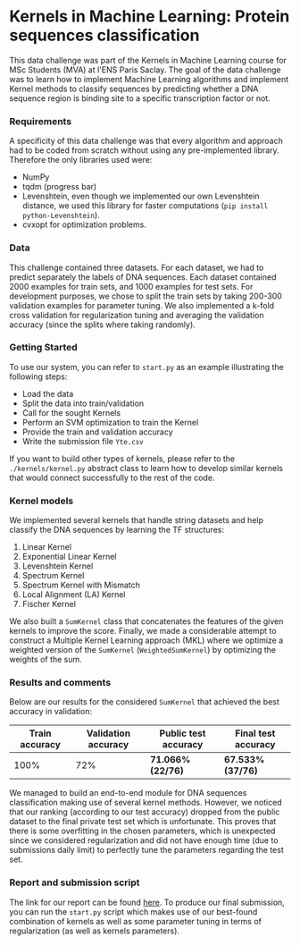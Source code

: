 # Kernels in Machine Learning: Protein sequences classification
This data challenge was part of the Kernels in Machine Learning course for MSc Students (MVA) at l'ENS Paris Saclay.
The goal of the data challenge was to learn how to implement Machine Learning algorithms and implement Kernel methods to classify sequences by predicting whether a DNA sequence region is binding site to a specific transcription factor or not.

### Requirements
A specificity of this data challenge was that every algorithm and approach had to be coded from scratch without using any pre-implemented library. Therefore the only libraries used were:
- NumPy
- tqdm (progress bar)
- Levenshtein, even though we implemented our own Levenshtein distance, we used this library for faster computations (`pip install python-Levenshtein`).
- cvxopt for optimization problems.

### Data
This challenge contained three datasets. For each dataset, we had to predict separately the labels of DNA sequences. Each dataset contained 2000 examples for train sets, and 1000 examples for test sets.
For development purposes, we chose to split the train sets by taking 200-300 validation examples for parameter tuning.
We also implemented a k-fold cross validation for regularization tuning and averaging the validation accuracy (since the splits where taking randomly).

### Getting Started
To use our system, you can refer to `start.py` as an example illustrating the following steps:
- Load the data
- Split the data into train/validation
- Call for the sought Kernels
- Perform an SVM optimization to train the Kernel
- Provide the train and validation accuracy
- Write the submission file `Yte.csv`

If you want to build other types of kernels, please refer to the `./kernels/kernel.py` abstract class to learn how to develop similar kernels that would connect successfully to the rest of the code.

### Kernel models
We implemented several kernels that handle string datasets and help classify the DNA sequences by learning the TF structures:
1. Linear Kernel
2. Exponential Linear Kernel
3. Levenshtein Kernel
4. Spectrum Kernel
5. Spectrum Kernel with Mismatch
6. Local Alignment (LA) Kernel
7. Fischer Kernel

We also built a `SumKernel` class that concatenates the features of the given kernels to improve the score.
Finally, we made a considerable attempt to construct a Multiple Kernel Learning approach (MKL) where we optimize a weighted version of the `SumKernel` (`WeightedSumKernel`) by optimizing the weights of the sum.

### Results and comments
Below are our results for the considered `SumKernel` that achieved the best accuracy in validation:

Train accuracy  | Validation accuracy | Public test accuracy | Final test accuracy
------------- | ------------- | ------------- | -------------  
100% | 72% | **71.066% (22/76)** | **67.533% (37/76)**

We managed to build an end-to-end module for DNA sequences classification making use of several kernel methods. However, we noticed that our ranking (according to our test accuracy) dropped from the public dataset to the final private test set which is unfortunate. This proves that there is some overfitting in the chosen parameters, which is unexpected since we considered regularization and did not have enough time (due to submissions daily limit) to perfectly tune the parameters regarding the test set.
### Report and submission script
The link for our report can be found [here](). To produce our final submission, you can run the `start.py` script which makes use of our best-found combination of kernels as well as some parameter tuning in terms of regularization (as well as kernels parameters).
